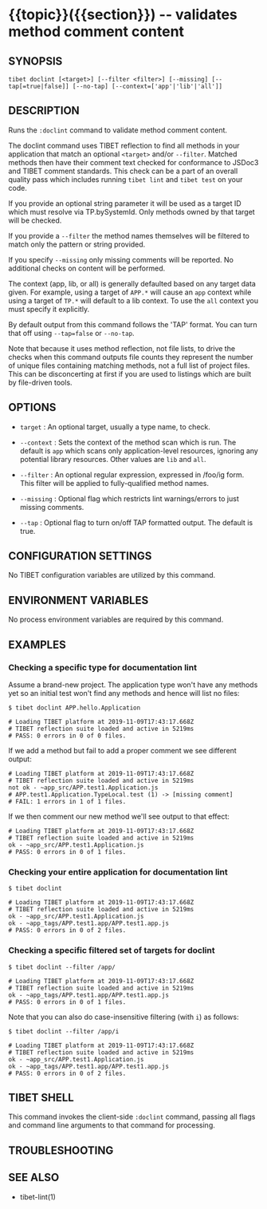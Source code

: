 {{topic}}({{section}}) -- validates method comment content
=============================================

## SYNOPSIS

`tibet doclint [<target>] [--filter <filter>] [--missing]
    [--tap[=true|false]] [--no-tap] [--context=['app'|'lib'|'all']]`

## DESCRIPTION

Runs the `:doclint` command to validate method comment content.

The doclint command uses TIBET reflection to find all methods in your
application that match an optional `<target>` and/or `--filter`. Matched methods
then have their comment text checked for conformance to JSDoc3 and TIBET comment
standards. This check can be a part of an overall quality pass which includes
running `tibet lint` and `tibet test` on your code.

If you provide an optional string parameter it will be used as a target ID which
must resolve via TP.bySystemId. Only methods owned by that target will be
checked.

If you provide a `--filter` the method names themselves will be filtered to
match only the pattern or string provided.

If you specify `--missing` only missing comments will be reported. No additional
checks on content will be performed.

The context (app, lib, or all) is generally defaulted based on any target data
given. For example, using a target of `APP.*` will cause an `app` context while
using a target of `TP.*` will default to a lib context. To use the `all` context
you must specify it explicitly.

By default output from this command follows the 'TAP' format. You can turn that
off using `--tap=false` or `--no-tap`.

Note that because it uses method reflection, not file lists, to drive the checks
when this command outputs file counts they represent the number of unique files
containing matching methods, not a full list of project files. This can be
disconcerting at first if you are used to listings which are built by
file-driven tools.

## OPTIONS

  * `target` :
    An optional target, usually a type name, to check.

  * `--context` :
    Sets the context of the method scan which is run. The default is `app`
which scans only application-level resources, ignoring any potential library
resources. Other values are `lib` and `all`.

  * `--filter` :
    An optional regular expression, expressed in /foo/ig form. This filter will
be applied to fully-qualified method names.

  * `--missing` :
    Optional flag which restricts lint warnings/errors to just missing comments.

  * `--tap` :
    Optional flag to turn on/off TAP formatted output. The default is true.

## CONFIGURATION SETTINGS

No TIBET configuration variables are utilized by this command.

## ENVIRONMENT VARIABLES

No process environment variables are required by this command.

## EXAMPLES

### Checking a specific type for documentation lint

Assume a brand-new project. The application type won't have any methods yet
so an initial test won't find any methods and hence will list no files:

    $ tibet doclint APP.hello.Application

    # Loading TIBET platform at 2019-11-09T17:43:17.668Z
    # TIBET reflection suite loaded and active in 5219ms
    # PASS: 0 errors in 0 of 0 files.

If we add a method but fail to add a proper comment we see different output:

    # Loading TIBET platform at 2019-11-09T17:43:17.668Z
    # TIBET reflection suite loaded and active in 5219ms
    not ok - ~app_src/APP.test1.Application.js
    # APP.test1.Application.TypeLocal.test (1) -> [missing comment]
    # FAIL: 1 errors in 1 of 1 files.

If we then comment our new method we'll see output to that effect:

    # Loading TIBET platform at 2019-11-09T17:43:17.668Z
    # TIBET reflection suite loaded and active in 5219ms
    ok - ~app_src/APP.test1.Application.js
    # PASS: 0 errors in 0 of 1 files.

### Checking your entire application for documentation lint

    $ tibet doclint

    # Loading TIBET platform at 2019-11-09T17:43:17.668Z
    # TIBET reflection suite loaded and active in 5219ms
    ok - ~app_src/APP.test1.Application.js
    ok - ~app_tags/APP.test1.app/APP.test1.app.js
    # PASS: 0 errors in 0 of 2 files.

### Checking a specific filtered set of targets for doclint

    $ tibet doclint --filter /app/

    # Loading TIBET platform at 2019-11-09T17:43:17.668Z
    # TIBET reflection suite loaded and active in 5219ms
    ok - ~app_tags/APP.test1.app/APP.test1.app.js
    # PASS: 0 errors in 0 of 1 files.

Note that you can also do case-insensitive filtering (with `i`) as follows:

    $ tibet doclint --filter /app/i

    # Loading TIBET platform at 2019-11-09T17:43:17.668Z
    # TIBET reflection suite loaded and active in 5219ms
    ok - ~app_src/APP.test1.Application.js
    ok - ~app_tags/APP.test1.app/APP.test1.app.js
    # PASS: 0 errors in 0 of 2 files.

## TIBET SHELL

This command invokes the client-side `:doclint` command, passing all flags and
command line arguments to that command for processing.

## TROUBLESHOOTING


## SEE ALSO

  * tibet-lint(1)

